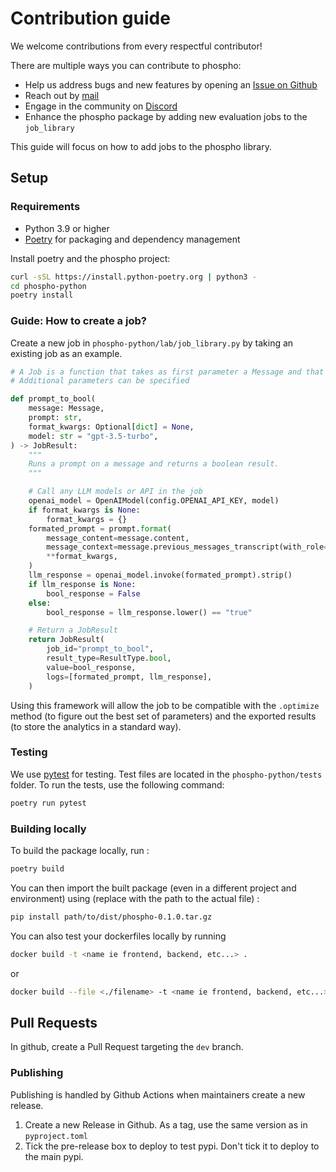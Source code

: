# Contribution guide

We welcome contributions from every respectful contributor!

There are multiple ways you can contribute to phospho:

- Help us address bugs and new features by opening an [Issue on Github](https://github.com/phospho-app/phospho/issues)
- Reach out by [mail](mailto:contact@phospho.ai?subject=[GitHub]%20Contribution)
- Engage in the community on [Discord](https://discord.gg/MXqBJ9pBsx)
- Enhance the phospho package by adding new evaluation jobs to the `job_library`

This guide will focus on how to add jobs to the phospho library.

## Setup

### Requirements

- Python 3.9 or higher
- [Poetry](https://python-poetry.org/) for packaging and dependency management

Install poetry and the phospho project:

```bash
curl -sSL https://install.python-poetry.org | python3 -
cd phospho-python
poetry install
```

### Guide: How to create a job?

Create a new job in `phospho-python/lab/job_library.py` by taking an existing job as an example.

```python
# A Job is a function that takes as first parameter a Message and that returns a JobResult
# Additional parameters can be specified

def prompt_to_bool(
    message: Message,
    prompt: str,
    format_kwargs: Optional[dict] = None,
    model: str = "gpt-3.5-turbo",
) -> JobResult:
    """
    Runs a prompt on a message and returns a boolean result.
    """

    # Call any LLM models or API in the job
    openai_model = OpenAIModel(config.OPENAI_API_KEY, model)
    if format_kwargs is None:
        format_kwargs = {}
    formated_prompt = prompt.format(
        message_content=message.content,
        message_context=message.previous_messages_transcript(with_role=True),
        **format_kwargs,
    )
    llm_response = openai_model.invoke(formated_prompt).strip()
    if llm_response is None:
        bool_response = False
    else:
        bool_response = llm_response.lower() == "true"

    # Return a JobResult
    return JobResult(
        job_id="prompt_to_bool",
        result_type=ResultType.bool,
        value=bool_response,
        logs=[formated_prompt, llm_response],
    )
```

Using this framework will allow the job to be compatible with the `.optimize` method (to figure out the best set of parameters) and the exported results (to store the analytics in a standard way).

### Testing

We use [pytest](https://docs.pytest.org/en/stable/) for testing. Test files are located in the `phospho-python/tests` folder. To run the tests, use the following command:

```bash
poetry run pytest
```

### Building locally

To build the package locally, run :

```bash
poetry build
```

You can then import the built package (even in a different project and environment) using (replace with the path to the actual file) :

```bash
pip install path/to/dist/phospho-0.1.0.tar.gz
```

You can also test your dockerfiles locally by running

```bash
docker build -t <name ie frontend, backend, etc...> .
```

or

```bash
docker build --file <./filename> -t <name ie frontend, backend, etc...> .
```

## Pull Requests

In github, create a Pull Request targeting the `dev` branch.

### Publishing

Publishing is handled by Github Actions when maintainers create a new release.

1. Create a new Release in Github. As a tag, use the same version as in `pyproject.toml`
2. Tick the pre-release box to deploy to test pypi. Don't tick it to deploy to the main pypi.
